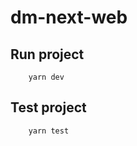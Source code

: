# dm-next-web

Run project
-----------

```
    yarn dev
```

Test project
------------

```
    yarn test
```